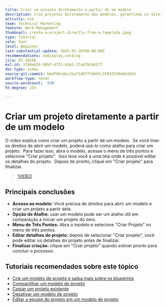 ```yaml
---
title: Criar um projeto diretamente a partir de um modelo
description: Crie projetos diretamente dos modelos, garantindo os direitos de acesso, usando o menu de três pontos para selecionar "Criar projeto", editando os detalhes do projeto conforme necessário e finalizando o processo para obter uma alternativa de configuração eficiente.
activity: use
team: Technical Marketing
feature: Work Management
thumbnail: create-a-project-directly-from-a-template.jpeg
type: Tutorial
role: User
level: Beginner
last-substantial-update: 2025-03-28T00:00:00Z
recommendations: noDisplay,catalog
jira: KT-10156
exl-id: 1f44eb26-98bf-4723-b162-27a4f8cb8177
doc-type: video
source-git-commit: bbdf99c6bc1be714077fd94fc3f8325394de36b3
workflow-type: tm+mt
source-wordcount: '228'
ht-degree: 21%

---
```


# Criar um projeto diretamente a partir de um modelo

O vídeo explica como criar um projeto a partir de um modelo. &#x200B; Se você tiver os direitos de abrir um modelo, poderá usá-lo como atalho para criar um projeto. &#x200B; Para fazer isso, abra o modelo, acesse o menu de três pontos e selecione &quot;Criar projeto&quot;. &#x200B; Isso leva você a uma tela onde é possível editar os detalhes do projeto. &#x200B; Depois de pronto, clique em &quot;Criar projeto&quot; para finalizar. &#x200B;

>[!VIDEO](https://video.tv.adobe.com/v/3456013/?quality=12&learn=on&enablevpops=1)

## Principais conclusões

* **Acesso ao modelo:** Você precisa de direitos para abrir um modelo e criar um projeto a partir dele. &#x200B;
* **Opção de Atalho:** usar um modelo pode ser um atalho útil em comparação a iniciar um projeto do zero. &#x200B;
* **Menu de Três Pontos:** Abra o modelo e selecione &quot;Criar Projeto&quot; no menu de três pontos. &#x200B;
* **Editar detalhes do projeto:** depois de selecionar &quot;Criar projeto&quot;, você pode editar os detalhes do projeto antes de finalizar. &#x200B;
* **Finalizar criação:** clique em &quot;Criar projeto&quot; quando estiver pronto para concluir o processo. &#x200B;


## Tutoriais recomendados sobre este tópico

* [Crie um modelo de projeto e saiba mais sobre os blueprints](/help/manage-work/create-and-manage-project-templates/create-a-project-template.md)
* [Compartilhar um modelo de projeto](/help/manage-work/create-and-manage-project-templates/share-a-project-template.md)
* [Copiar um projeto existente](/help/manage-work/manage-projects/copy-an-existing-project.md)
* [Desativar um modelo de projeto](/help/manage-work/create-and-manage-project-templates/deactivate-a-project-template.md)
* [Editar a equipe do projeto em um modelo de projeto](/help/manage-work/create-and-manage-project-templates/edit-the-project-team-in-a-project-template.md)

